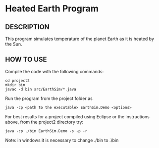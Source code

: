 Heated Earth Program
====================

DESCRIPTION
-----------
  This program simulates temperature of the planet Earth as it is heated by the Sun.

HOW TO USE
----------

Compile the code with the following commands:

    cd project2
    mkdir bin
    javac -d bin src/EarthSim/*.java
    
Run the program from the project folder as

    java -cp <path to the executable> EarthSim.Demo <options> 

For best results for a project compiled using Eclipse or the instructions above, from the project2 directory try:

    java -cp ./bin EarthSim.Demo -s -p -r
    
Note: in windows it is necessary to change ./bin to .\bin
